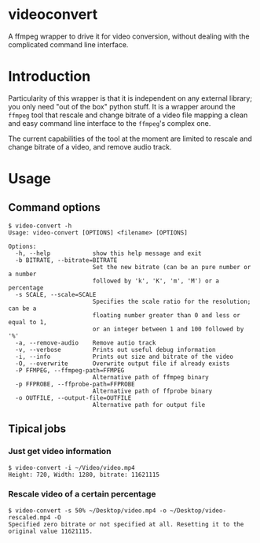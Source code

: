 # videoconvert
A ffmpeg wrapper to drive it for video conversion, without dealing with the complicated command line interface.

# Introduction
Particularity of this wrapper is that it is independent on any external library; you only need "out of the box" python stuff.
It is a wrapper around the `ffmpeg` tool that rescale and change bitrate of a video file mapping a clean and easy command line interface to the `ffmpeg`'s complex one.

The current capabilities of the tool at the moment are limited to rescale and change bitrate of a video, and remove audio track.

# Usage
## Command options
```
$ video-convert -h
Usage: video-convert [OPTIONS] <filename> [OPTIONS]

Options:
  -h, --help            show this help message and exit
  -b BITRATE, --bitrate=BITRATE
                        Set the new bitrate (can be an pure number or a number
                        followed by 'k', 'K', 'm', 'M') or a percentage
  -s SCALE, --scale=SCALE
                        Specifies the scale ratio for the resolution; can be a
                        floating number greater than 0 and less or equal to 1,
                        or an integer between 1 and 100 followed by '%'
  -a, --remove-audio    Remove autio track
  -v, --verbose         Prints out useful debug information
  -i, --info            Prints out size and bitrate of the video
  -O, --overwrite       Overwrite output file if already exists
  -P FFMPEG, --ffmpeg-path=FFMPEG
                        Alternative path of ffmpeg binary
  -p FFPROBE, --ffprobe-path=FFPROBE
                        Alternative path of ffprobe binary
  -o OUTFILE, --output-file=OUTFILE
                        Alternative path for output file
```
## Tipical jobs
### Just get video information
```
$ video-convert -i ~/Video/video.mp4                                
Height: 720, Width: 1280, bitrate: 11621115
```
### Rescale video of a certain percentage
```
$ video-convert -s 50% ~/Desktop/video.mp4 -o ~/Desktop/video-rescaled.mp4 -O
Specified zero bitrate or not specified at all. Resetting it to the original value 11621115.
```
